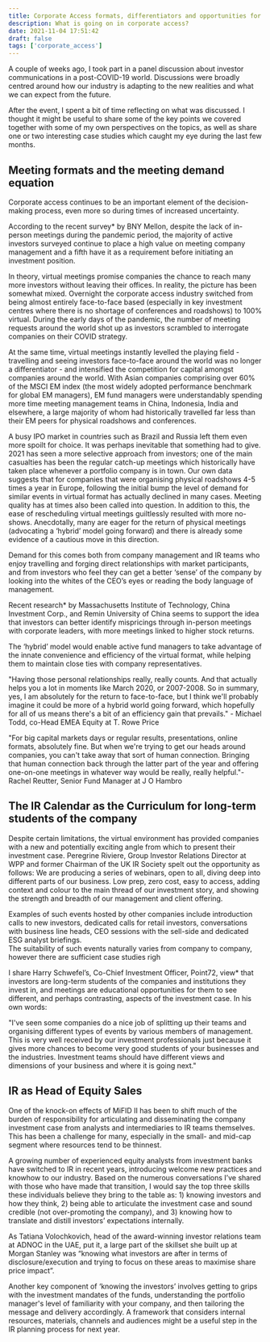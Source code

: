 ```yaml
---
title: Corporate Access formats, differentiators and opportunities for IR
description: What is going on in corporate access?
date: 2021-11-04 17:51:42
draft: false
tags: ['corporate_access']
---
```


A couple of weeks ago, I took part in a panel discussion about investor communications in a post-COVID-19 world. Discussions were broadly centred around how our industry is adapting to the new realities and what we can expect from the future.

After the event, I spent a bit of time reflecting on what was discussed. I thought it might be useful to share some of the key points we covered together with some of my own perspectives on the topics, as well as share one or two interesting case studies which caught my eye during the last few months.

## Meeting formats and the meeting demand equation

Corporate access continues to be an important element of the decision-making process, even more so during times of increased uncertainty.

According to the recent survey* by BNY Mellon, despite the lack of in-person meetings during the pandemic period, the majority of active investors surveyed continue to place a high value on meeting company management and a fifth have it as a requirement before initiating an investment position.

In theory, virtual meetings promise companies the chance to reach many more investors without leaving their offices. In reality, the picture has been somewhat mixed. 
Overnight the corporate access industry switched from being almost entirely face-to-face based (especially in key investment centres where there is no shortage of conferences and roadshows) to 100% virtual. During the early days of the pandemic, the number of meeting requests around the world shot up as investors scrambled to interrogate companies on their COVID strategy.

At the same time, virtual meetings instantly levelled the playing field - travelling and seeing investors face-to-face around the world was no longer a differentiator - and intensified the competition for capital amongst companies around the world.
With Asian companies comprising over 60% of the MSCI EM index (the most widely adopted performance benchmark for global EM managers), EM fund managers were understandably spending more time meeting management teams in China, Indonesia, India and elsewhere, a large majority of whom had historically travelled far less than their EM peers for physical roadshows and conferences.

A busy IPO market in countries such as Brazil and Russia left them even more spoilt for choice. It was perhaps inevitable that something had to give. 2021 has seen a more selective approach from investors; one of the main casualties has been the regular catch-up meetings which historically have taken place whenever a portfolio company is in town. 
Our own data suggests that for companies that were organising physical roadshows 4-5 times a year in Europe, following the initial bump the level of demand for similar events in virtual format has actually declined in many cases. Meeting quality has at times also been called into question. In addition to this, the ease of rescheduling virtual meetings guiltlessly resulted with more no-shows. Anecdotally, many are eager for the return of physical meetings (advocating a ‘hybrid’ model going forward) and there is already some evidence of a cautious move in this direction. 

Demand for this comes both from company management and IR teams who enjoy travelling and forging direct relationships with market participants, and from investors who feel they can get a better ‘sense’ of the company by looking into the whites of the CEO’s eyes or reading the body language of management.

Recent research* by Massachusetts Institute of Technology, China Investment Corp., and Remin University of China seems to support the idea that investors can better identify mispricings through in-person meetings with corporate leaders, with more meetings linked to higher stock returns.

The ‘hybrid’ model would enable active fund managers to take advantage of the innate convenience and efficiency of the virtual format, while helping them to maintain close ties with company representatives.

"Having those personal relationships really, really counts. And that actually helps you a lot in moments like March 2020, or 2007-2008. So in summary, yes, I am absolutely for the return to face-to-face, but I think we'll probably imagine it could be more of a hybrid world going forward, which hopefully for all of us means there's a bit of an efficiency gain that prevails." - Michael Todd, co-Head EMEA Equity at T. Rowe Price

"For big capital markets days or regular results, presentations, online formats, absolutely fine. But when we're trying to get our heads around companies, you can't take away that sort of human connection. Bringing that human connection back through the latter part of the year and offering one-on-one meetings in whatever way would be really, really helpful."- Rachel Reutter, Senior Fund Manager at J O Hambro

## The IR Calendar as the Curriculum for long-term students of the company

Despite certain limitations, the virtual environment has provided companies with a new and potentially exciting angle from which to present their investment case.
Peregrine Riviere, Group Investor Relations Director at WPP and former Chairman of the UK IR Society spelt out the opportunity as follows:
We are producing a series of webinars, open to all, diving deep into different parts of our business. Low prep, zero cost, easy to access, adding context and colour to the main thread of our investment story, and showing the strength and breadth of our management and client offering.

Examples of such events hosted by other companies include introduction calls to new investors, dedicated calls for retail investors, conversations with business line heads, CEO sessions with the sell-side and dedicated ESG analyst briefings.  
The suitability of such events naturally varies from company to company, however there are sufficient case studies righ

I share Harry Schwefel’s, Co-Chief Investment Officer, Point72, view* that investors are long-term students of the companies and institutions they invest in, and meetings are educational opportunities for them to see different, and perhaps contrasting, aspects of the investment case. In his own words: 

"I've seen some companies do a nice job of splitting up their teams and organising different types of events by various members of management. This is very well received by our investment professionals just because it gives more chances to become very good students of your businesses and the industries. Investment teams should have different views and dimensions of your business and where it is going next."

## IR as Head of Equity Sales 

One of the knock-on effects of MiFID II has been to shift much of the burden of responsibility for articulating and disseminating the company investment case from analysts and intermediaries to IR teams themselves. This has been a challenge for many, especially in the small- and mid-cap segment where resources tend to be thinnest. 

A growing number of experienced equity analysts from investment banks have switched to IR in recent years, introducing welcome new practices and knowhow to our industry. 
Based on the numerous conversations I’ve shared with those who have made that transition, I would say the top three skills these individuals believe they bring to the table as: 1) knowing investors and how they think, 2) being able to articulate the investment case and sound credible (not over-promoting the company), and 3) knowing how to translate and distill investors’ expectations internally.

As Tatiana Volochkovich, head of the award-winning investor relations team at ADNOC in the UAE, put it, a large part of the skillset she built up at Morgan Stanley was “knowing what investors are after in terms of disclosure/execution and trying to focus on these areas to maximise share price impact”. 

Another key component of ‘knowing the investors’ involves getting to grips with the investment mandates of the funds, understanding the portfolio manager's level of familiarity with your company, and then tailoring the message and delivery accordingly. 
A framework that considers internal resources, materials, channels and audiences might be a useful step in the IR planning process for next year.